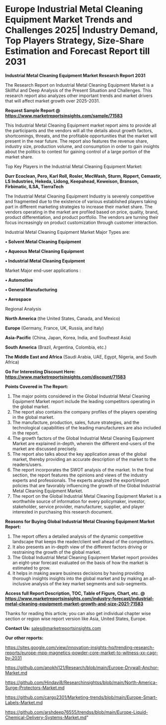 # Europe Industrial Metal Cleaning Equipment Market Trends and Challenges 2025| Industry Demand, Top Players Strategy, Size-Share Estimation and Forecast Report till 2031

<strong>Industrial Metal Cleaning Equipment Market Research Report 2031</strong>

The Research Report on Industrial Metal Cleaning Equipment Market is a Skillful and Deep Analysis of the Present Situation and Challenges. This research report also analyzes other important trends and market drivers that will affect market growth over 2025-2031.

<strong>Request Sample Report @ <a href=https://www.marketreportsinsights.com/sample/71583>https://www.marketreportsinsights.com/sample/71583</a></strong>

This Industrial Metal Cleaning Equipment market report aims to provide all the participants and the vendors will all the details about growth factors, shortcomings, threats, and the profitable opportunities that the market will present in the near future. The report also features the revenue share, industry size, production volume, and consumption in order to gain insights about the politics to contest for gaining control of a large portion of the market share.

Top Key Players in the Industrial Metal Cleaning Equipment Market:

<strong>Durr Ecoclean, Pero, Karl Roll, Rosler, MecWash, Sturm, Rippert, Cemastir, LS Industries, Hekeda, Lidong, Keepahead, Keweison, Branson, Firbimatic, ILSA, TierraTech</strong>

The Industrial Metal Cleaning Equipment Industry is severely competitive and fragmented due to the existence of various established players taking part in different marketing strategies to increase their market share. The vendors operating in the market are profiled based on price, quality, brand, product differentiation, and product portfolio. The vendors are turning their focus increasingly on product customization through customer interaction.

Industrial Metal Cleaning Equipment Market Major Types are:

<strong>• Solvent Metal Cleaning Equipment

• Aqueous Metal Cleaning Equipment

• Industrial Metal Cleaning Equipment</strong>

Market Major end-user applications :

<strong>• Automotive

• General Manufacturing

• Aerospace</strong>

Regional Analysis

</u><strong><b>North America</b></strong> (the United States, Canada, and Mexico)

<strong><b>Europe </b></strong>(Germany, France, UK, Russia, and Italy)

<strong><b>Asia-Pacific</b></strong> (China, Japan, Korea, India, and Southeast Asia)

<strong><b>South America</b></strong> (Brazil, Argentina, Colombia, etc.)

<strong><b>The Middle East and Africa</b></strong> (Saudi Arabia, UAE, Egypt, Nigeria, and South Africa)

<strong>Go For Interesting Discount Here: <a href=https://www.marketreportsinsights.com/discount/71583>https://www.marketreportsinsights.com/discount/71583</a></strong>

<strong>Points Covered in The Report:</strong>
<ol>
  <li>The major points considered in the Global Industrial Metal Cleaning Equipment Market report include the leading competitors operating in the global market.</li>
  <li>The report also contains the company profiles of the players operating in the global market.</li>
  <li>The manufacture, production, sales, future strategies, and the technological capabilities of the leading manufacturers are also included in the report.</li>
  <li>The growth factors of the Global Industrial Metal Cleaning Equipment Market are explained in-depth, wherein the different end-users of the market are discussed precisely.</li>
  <li>The report also talks about the key application areas of the global market, thereby providing an accurate description of the market to the readers/users.</li>
  <li>The report incorporates the SWOT analysis of the market. In the final section, the report features the opinions and views of the industry experts and professionals. The experts analyzed the export/import policies that are favorably influencing the growth of the Global Industrial Metal Cleaning Equipment Market.</li>
  <li>The report on the Global Industrial Metal Cleaning Equipment Market is a worthwhile source of information for every policymaker, investor, stakeholder, service provider, manufacturer, supplier, and player interested in purchasing this research document.</li>
</ol>
<strong>Reasons for Buying Global Industrial Metal Cleaning Equipment Market Report:</strong>

<ol>
  <li>The report offers a detailed analysis of the dynamic competitive landscape that keeps the reader/client well ahead of the competitors.</li>
  <li>It also presents an in-depth view of the different factors driving or restraining the growth of the global market.</li>
  <li>The Global Industrial Metal Cleaning Equipment Market report provides an eight-year forecast evaluated on the basis of how the market is estimated to grow.</li>
  <li>It helps in making aware business decisions by having providing thorough insights insights into the global market and by making an all-inclusive analysis of the key market segments and sub-segments.</li>
</ol>
<strong>Access full Report Description, TOC, Table of Figure, Chart, etc. @ <a href=https://www.marketreportsinsights.com/industry-forecast/industrial-metal-cleaning-equipment-market-growth-and-size-2021-71583>https://www.marketreportsinsights.com/industry-forecast/industrial-metal-cleaning-equipment-market-growth-and-size-2021-71583</a></strong>


Thanks for reading this article; you can also get individual chapter wise section or region wise report version like Asia, United States, Europe.

<strong>Contact Us:</strong>
sales@marketreportsinsights.com

<strong>Our other reports:</strong>

<a href=https://sites.google.com/view/innovation-insights-hq/trending-research-reports/europe-mpp-magnetics-powder-core-market-to-witness-xx-cagr-by-2031>https://sites.google.com/view/innovation-insights-hq/trending-research-reports/europe-mpp-magnetics-powder-core-market-to-witness-xx-cagr-by-2031</a>

<a href=https://github.com/anokhi121/Research/blob/main/Europe-Drywall-Anchor-Market.md>https://github.com/anokhi121/Research/blob/main/Europe-Drywall-Anchor-Market.md</a>

<a href=https://github.com/Hindavi8/Researchinsightss/blob/main/North-America-Surge-Protectors-Market.md>https://github.com/Hindavi8/Researchinsightss/blob/main/North-America-Surge-Protectors-Market.md</a>

<a href=https://github.com/cargo2301/Marketing-trends/blob/main/Europe-Smart-Labels-Market.md>https://github.com/cargo2301/Marketing-trends/blob/main/Europe-Smart-Labels-Market.md</a>

<a href=https://github.com/arshdeep76555/trendss/blob/main/Europe-Liquid-Chemical-Delivery-Systems-Market.md>https://github.com/arshdeep76555/trendss/blob/main/Europe-Liquid-Chemical-Delivery-Systems-Market.md</a>"
